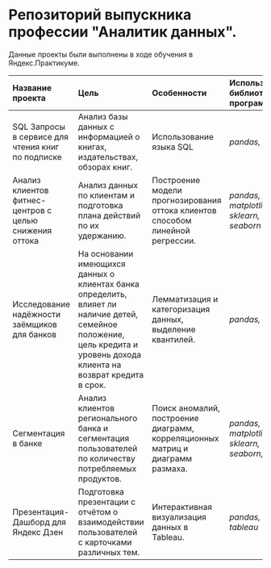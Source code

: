 # Репозиторий выпускника профессии "Аналитик данных".

Данные проекты были выполнены в ходе обучения в Яндекс.Практикуме.


| Название проекта | Цель |  Особенности      |  Используемые библиотеки и программы | 
| :---------------------- | :---------------------- | :---------------------- | :---------------------- |
| SQL Запросы в сервисе для чтения книг по подписке| Анализ базы данных с информацией о книгах, издательствах, обзорах книг.| Использование языка SQL | *pandas, SQL*|
| Анализ клиентов фитнес-центров с целью снижения оттока | Анализ данных по клиентам и подготовка плана действий по их удержанию.| Построение модели прогнозирования оттока клиентов способом линейной регрессии.| *pandas, matplotlib, sklearn, seaborn* |
| Исследование надёжности заёмщиков для банков | На основании имеющихся данных о клиентах банка определить, влияет ли наличие детей, семейное положение, цель кредита и уровень дохода клиента на возврат кредита в срок.| Лемматизация и категоризация данных, выделение квантилей.| *pandas, nltk* |
| Сегментация в банке | Анализ клиентов регионального банка и сегментация пользователей по количеству потребляемых продуктов.| Поиск аномалий, построение диаграмм, корреляционных матриц и диаграмм размаха.| *pandas, matplotlib, sklearn, seaborn, plotly* |
| Презентация- Дашборд для Яндекс Дзен | Подготовка  презентации с отчётом о взаимодействии пользователей с карточками различных тем.| Интерактивная визуализация данных в Tableau.| *pandas, tableau* |
